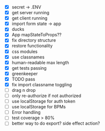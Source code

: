 - [x] secret -> .ENV
- [x] get server running
- [x] get client running
- [x] import form state -> app
- [x] ducks
- [x] App mapStateToProps??
- [x] fix directory structure
- [x] restore functionality
- [x] css modules
- [x] use classnames
- [x] human-readable max length
- [x] get tests passing
- [x] greenkeeper
- [x] TODO pass
- [x] fix import classname toggling
- [ ] drag n drop
- [ ] only re-authorize if not authorized
- [ ] use localStorage for auth token
- [ ] use localStorage for BPMs
- [ ] Error handling
- [ ] test coverage > 80%
- [ ] better way to do export? side effect action?
